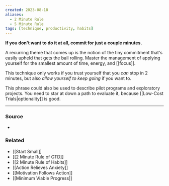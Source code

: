 ```yaml
---
created: 2023-08-18
aliases:
  - 2 Minute Rule
  - 5 Minute Rule
tags: [technique, productivity, habits]
---
```

**If you don't want to do it at all, commit for just a couple minutes.**

A recurring theme that comes up is the notion of the tiny commitment that's easily upheld that gets the ball rolling. Master the management of applying yourself for the smallest amount of time, energy, and [[focus]]. 

This technique only works if you trust yourself that you *can* stop in 2 minutes, but also *allow yourself to keep going* if you want to.

This phrase could also be used to describe pilot programs and exploratory projects. You need to star at down a path to evaluate it, because [[Low-Cost Trials|optionality]] is good.

****
### Source
- 

### Related
- [[Start Small]]
- [[2 Minute Rule of GTD]]
- [[2 Minute Rule of Habits]]
- [[Action Relieves Anxiety]]
- [[Motivation Follows Action]]
- [[Minimum Viable Progress]]
 